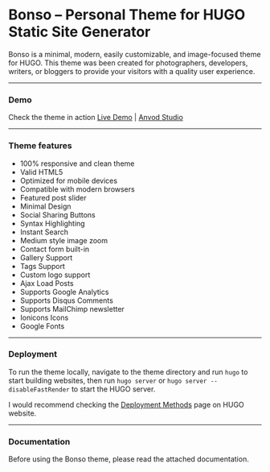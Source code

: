 # Bonso – Personal Theme for HUGO Static Site Generator

Bonso is a minimal, modern, easily customizable, and image-focused theme for HUGO. This theme was been created for photographers, developers, writers, or bloggers to provide your visitors with a quality user experience.

* * *

### Demo

Check the theme in action [Live Demo](https://bonso-hugo.netlify.app/) |
[Anvod Studio](https://themeforest.net/user/anvodstudio)

* * *

### Theme features

- 100% responsive and clean theme
- Valid HTML5
- Optimized for mobile devices
- Compatible with modern browsers
- Featured post slider
- Minimal Design
- Social Sharing Buttons
- Syntax Highlighting
- Instant Search
- Medium style image zoom
- Contact form built-in
- Gallery Support
- Tags Support
- Custom logo support
- Ajax Load Posts
- Supports Google Analytics
- Supports Disqus Comments
- Supports MailChimp newsletter
- Ionicons Icons
- Google Fonts

* * *

### Deployment

To run the theme locally, navigate to the theme directory and run `hugo` to start building websites, then run `hugo server` or `hugo server --disableFastRender` to start the HUGO server.

I would recommend checking the [Deployment Methods](https://gohugo.io/hosting-and-deployment/) page on HUGO website.

* * *

### Documentation

Before using the Bonso theme, please read the attached documentation.